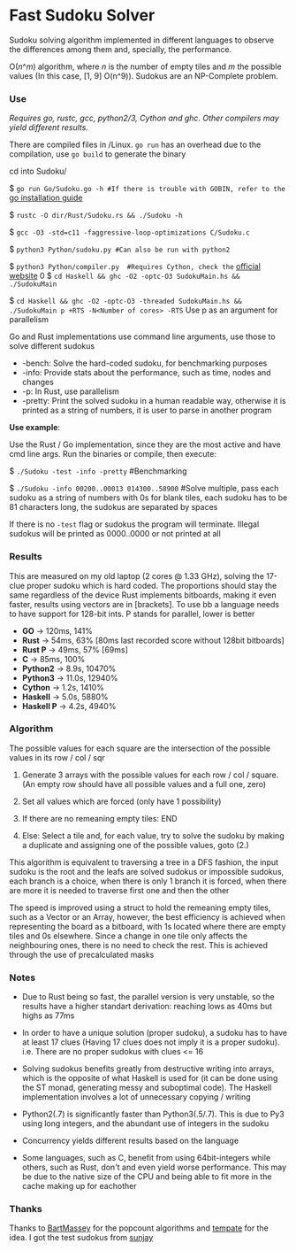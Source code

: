 # Fast Sudoku Solver
Sudoku solving algorithm implemented in different languages to observe the differences among them and, specially, the performance.

O(_n_^_m_) algorithm, where _n_ is the number of empty tiles and _m_ the possible values (In this case, [1, 9] O(n^9)). Sudokus are an NP-Complete problem.

### Use
_Requires go, rustc, gcc, python2/3, Cython and ghc. Other compilers may yield different results._

There are compiled files in /Linux. `go run` has an overhead due to the compilation, use `go build` to generate the binary

cd into Sudoku/

$ `go run Go/Sudoku.go -h #If there is trouble with GOBIN, refer to the` [go installation guide](https://golang.org/doc/install)

$ `rustc -O dir/Rust/Sudoku.rs && ./Sudoku -h`

$ `gcc -O3 -std=c11 -faggressive-loop-optimizations C/Sudoku.c`

$ `python3 Python/sudoku.py #Can also be run with python2`

$ `python3 Python/compiler.py  #Requires Cython, check the` [official website](https://cython.org/)
0
$ `cd Haskell && ghc -O2 -optc-O3 SudokuMain.hs && ./SudokuMain`

$ `cd Haskell && ghc -O2 -optc-O3 -threaded SudokuMain.hs && ./SudokuMain p +RTS -N<Number of cores> -RTS` Use p as an argument for parallelism

Go and Rust implementations use command line arguments, use those to solve different sudokus
  * -bench: Solve the hard-coded sudoku, for benchmarking purposes
  * -info: Provide stats about the performance, such as time, nodes and changes
  * -p: In Rust, use parallelism
  * -pretty: Print the solved sudoku in a human readable way, otherwise it is printed as a string of numbers, it is user to parse in another program

**Use example**:

Use the Rust / Go implementation, since they are the most active and have cmd line args. Run the binaries or compile, then execute:

$ `./Sudoku -test -info -pretty` #Benchmarking

$ `./Sudoku -info 00200..00013 014300..58900` #Solve multiple, pass each sudoku as a string of numbers with 0s for blank tiles, each sudoku has to be 81 characters long, the sudokus are separated by spaces

If there is no `-test` flag or sudokus the program will terminate. Illegal sudokus will be printed as 0000..0000 or not printed at all

### Results
This are measured on my old laptop (2 cores @ 1.33 GHz), solving the 17-clue proper sudoku which is hard coded. The proportions should stay the same regardless of the device
Rust implements bitboards, making it even faster, results using vectors are in [brackets]. To use bb a language needs to have support for 128-bit ints.
P stands for parallel, lower is better

  * **GO**     -> 120ms, 141%
  * **Rust**   -> 54ms, 63%  [80ms last recorded score without 128bit bitboards]
  * **Rust P** -> 49ms, 57%  [69ms]
  * **C**      -> 85ms, 100%
  * **Python2** -> 8.9s, 10470%
  * **Python3** -> 11.0s, 12940%
  * **Cython** -> 1.2s, 1410%
  * **Haskell** -> 5.0s, 5880%
  * **Haskell P** -> 4.2s, 4940%

### Algorithm
  The possible values for each square are the intersection of the possible values in its row / col / sqr

  1. Generate 3 arrays with the possible values for each row / col / square. (An empty row should have all possible values and a full one, zero)

  2. Set all values which are forced (only have 1 possibility)

  3. If there are no remeaning empty tiles: END

  4. Else: Select a tile and, for each value, try to solve the sudoku by making a duplicate and assigning one of the possible values, goto (2.)

  This algorithm is equivalent to traversing a tree in a DFS fashion, the input sudoku is the root and the leafs are solved sudokus or impossible sudokus, each branch is a choice, when there is only 1 branch it is forced, when there are more it is needed to traverse first one and then the other

  The speed is improved using a struct to hold the remeaning empty tiles, such as a Vector or an Array, however, the best efficiency is achieved when representing the board as a bitboard, with 1s located where there are empty tiles and 0s elsewhere. Since a change in one tile only affects the neighbouring ones, there is no need to check the rest. This is achieved through the use of precalculated masks

### Notes
  * Due to Rust being so fast, the parallel version is very unstable, so the results have a higher standart derivation: reaching lows as 40ms but highs as 77ms

  * In order to have a unique solution (proper sudoku), a sudoku has to have at least 17 clues (Having 17 clues does not imply it is a proper sudoku). i.e. There are no proper sudokus with clues <= 16

  * Solving sudokus benefits greatly from destructive writing into arrays, which is the opposite of what Haskell is used for (it can be done using the ST monad, generating messy and suboptimal code). The Haskell implementation involves a lot of unnecessary copying / writing

  * Python2(.7) is significantly faster than Python3(.5/.7). This is due to Py3 using long integers, and the abundant use of integers in the sudoku

  * Concurrency yields different results based on the language

  * Some languages, such as C, benefit from using 64bit-integers while others, such as Rust, don't and even yield worse performance. This may be due to the native size of the CPU and being able to fit more in the cache making up for eachother

### Thanks
  Thanks to [BartMassey](https://github.com/BartMassey) for the popcount algorithms and [tempate](https://github.com/tempate) for the idea. I got the test sudokus from [sunjay](https://github.com/sunjay/sudoku)